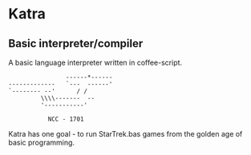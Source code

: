 # Katra

## Basic interpreter/compiler


A basic language interpreter written in coffee-script.

                    ------*------
    -------------   `---  ------'
    `-------- --'      / /
             \\\\-------  --
             '-----------'

               NCC - 1701

Katra has one goal - to run StarTrek.bas games from the golden age of basic programming.

